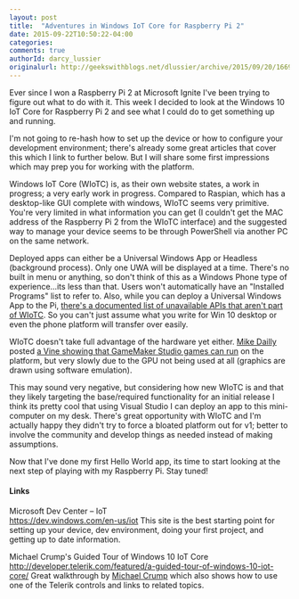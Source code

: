 ```yaml
---
layout: post
title:  "Adventures in Windows IoT Core for Raspberry Pi 2"
date: 2015-09-22T10:50:22-04:00
categories:
comments: true
authorId: darcy_lussier
originalurl: http://geekswithblogs.net/dlussier/archive/2015/09/20/166942.aspx
---
```


Ever since I won a Raspberry Pi 2 at Microsoft Ignite I've been trying to figure out what to do with it. This week I decided to look at the Windows 10 IoT Core for Raspberry Pi 2 and see what I could do to get something up and running.

<!--more-->

I'm not going to re-hash how to set up the device or how to configure your development environment; there's already some great articles that cover this which I link to further below. But I will share some first impressions which may prep you for working with the platform.

Windows IoT Core (WIoTC) is, as their own website states, a work in progress; a very early work in progress. Compared to Raspian, which has a desktop-like GUI complete with windows, WIoTC seems very primitive. You're very limited in what information you can get (I couldn't get the MAC address of the Raspberry Pi 2 from the WIoTC interface) and the suggested way to manage your device seems to be through PowerShell via another PC on the same network.

Deployed apps can either be a Universal Windows App or Headless (background process). Only one UWA will be displayed at a time. There's no built in menu or anything, so don't think of this as a Windows Phone type of experience…its less than that. Users won't automatically have an "Installed Programs" list to refer to. Also, while you can deploy a Universal Windows App to the Pi, [there's a documented list of unavailable APIs that aren't part of WIoTC][1]. So you can't just assume what you write for Win 10 desktop or even the phone platform will transfer over easily.

WIoTC doesn't take full advantage of the hardware yet either. [Mike Dailly][2] posted [a Vine showing that GameMaker Studio games can run][3] on the platform, but very slowly due to the GPU not being used at all (graphics are drawn using software emulation).

This may sound very negative, but considering how new WIoTC is and that they likely targeting the base/required functionality for an initial release I think its pretty cool that using Visual Studio I can deploy an app to this mini-computer on my desk. There's great opportunity with WIoTC and I'm actually happy they didn't try to force a bloated platform out for v1; better to involve the community and develop things as needed instead of making assumptions.

Now that I've done my first Hello World app, its time to start looking at the next step of playing with my Raspberry Pi. Stay tuned!

#### Links
Microsoft Dev Center – IoT   
<https://dev.windows.com/en-us/iot>
This site is the best starting point for setting up your device, dev environment, doing your first project, and getting up to date information.

Michael Crump's Guided Tour of Windows 10 IoT Core   
<http://developer.telerik.com/featured/a-guided-tour-of-windows-10-iot-core/>
Great walkthrough by [Michael Crump][5] which also shows how to use one of the Telerik controls and links to related topics.

[1]: http://ms-iot.github.io/content/en-US/win10/UnavailableApis.htm
[2]: https://twitter.com/mdf200
[3]: https://vine.co/v/eDu3FF5Prdr
[5]: https://twitter.com/mbcrump
